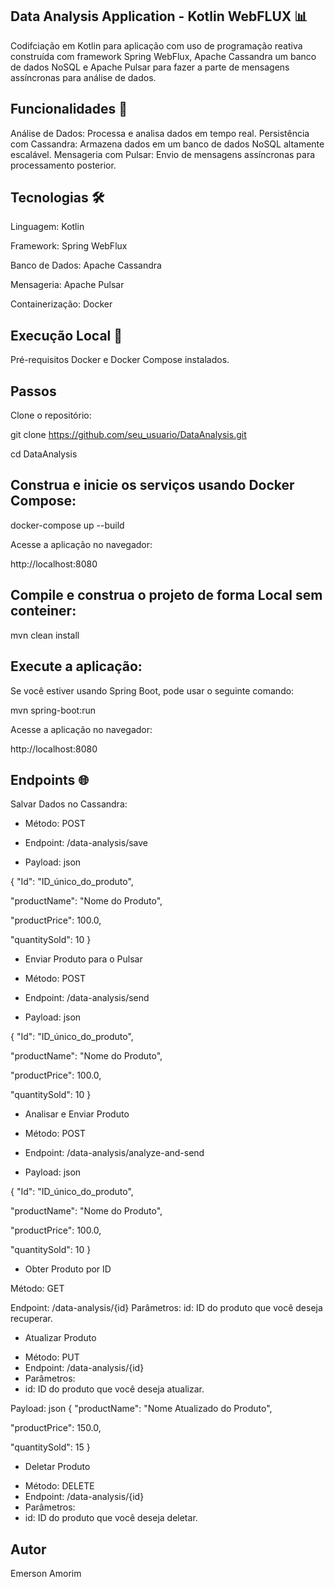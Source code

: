 ## Data Analysis Application - Kotlin WebFLUX 📊
Codifciação em Kotlin para aplicação com uso de programação reativa construída com framework Spring WebFlux, Apache Cassandra um banco de dados NoSQL  e Apache Pulsar para fazer a parte de mensagens assíncronas para análise de dados.

 ## Funcionalidades 🚀
Análise de Dados: Processa e analisa dados em tempo real.
Persistência com Cassandra: Armazena dados em um banco de dados NoSQL altamente escalável.
Mensageria com Pulsar: Envio de mensagens assíncronas para processamento posterior.

## Tecnologias 🛠️
Linguagem: Kotlin

Framework: Spring WebFlux

Banco de Dados: Apache Cassandra

Mensageria: Apache Pulsar

Containerização: Docker

## Execução Local 🚀

Pré-requisitos
Docker e Docker Compose instalados.

## Passos
Clone o repositório:

git clone https://github.com/seu_usuario/DataAnalysis.git

cd DataAnalysis

## Construa e inicie os serviços usando Docker Compose:

docker-compose up --build

Acesse a aplicação no navegador:

http://localhost:8080

## Compile e construa o projeto de forma Local sem conteiner:

mvn clean install

## Execute a aplicação:
Se você estiver usando Spring Boot, pode usar o seguinte comando:

mvn spring-boot:run

Acesse a aplicação no navegador:

http://localhost:8080


## Endpoints 🌐
Salvar Dados no Cassandra:

- Método: POST
* Endpoint: /data-analysis/save

* Payload: json

{
  "Id": "ID_único_do_produto",
  
  "productName": "Nome do Produto",
  
  "productPrice": 100.0,
  
  "quantitySold": 10
}

- Enviar Produto para o Pulsar
* Método: POST

* Endpoint: /data-analysis/send

* Payload: json

{
  "Id": "ID_único_do_produto",

  "productName": "Nome do Produto",

  "productPrice": 100.0,

  "quantitySold": 10
}

- Analisar e Enviar Produto

* Método: POST
* Endpoint: /data-analysis/analyze-and-send

* Payload: json

{
  "Id": "ID_único_do_produto",

  "productName": "Nome do Produto",

  "productPrice": 100.0,

  "quantitySold": 10
}

- Obter Produto por ID

Método: GET

Endpoint: /data-analysis/{id}
Parâmetros:
id: ID do produto que você deseja recuperar.

- Atualizar Produto
* Método: PUT
* Endpoint: /data-analysis/{id}
* Parâmetros:
* id: ID do produto que você deseja atualizar.

Payload: json
{
  "productName": "Nome Atualizado do Produto",

  "productPrice": 150.0,

  "quantitySold": 15
}

- Deletar Produto

* Método: DELETE
* Endpoint: /data-analysis/{id}
* Parâmetros:
* id: ID do produto que você deseja deletar.

## Autor
Emerson Amorim

